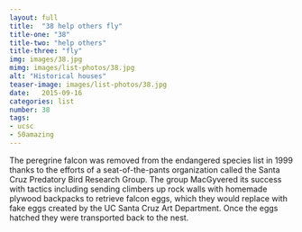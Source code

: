 ```yaml
---
layout: full
title:  "38 help others fly"
title-one: "38"
title-two: "help others"
title-three: "fly"
img: images/38.jpg
mimg: images/list-photos/38.jpg
alt: "Historical houses"
teaser-image: images/list-photos/38.jpg
date:   2015-09-16
categories: list
number: 38
tags:
- ucsc
- 50amazing
---
```

The peregrine falcon was removed from the 
endangered species list in 1999 thanks to 
the efforts of a seat-of-the-pants organization called the Santa Cruz Predatory Bird Research Group. The group MacGyvered its success with tactics including sending climbers up rock walls with homemade plywood backpacks to retrieve falcon eggs, which they would replace with fake eggs created by the UC Santa Cruz Art Department. Once the eggs hatched they were transported back to the nest.

